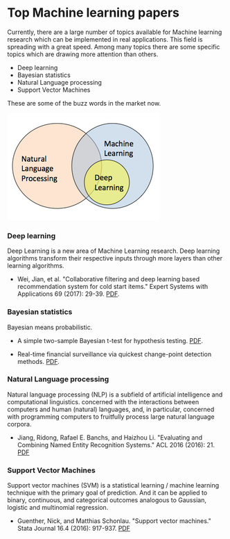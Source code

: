 # Top Machine learning papers

Currently, there are a large number of topics available for Machine learning research which can be implemented in real applications. This field is spreading with a great speed. Among many topics there are some specific topics which are drawing more attention than others.

* Deep learning
* Bayesian statistics
* Natural Language processing
* Support Vector Machines

These are some of the buzz words in the market now.

![](assets/dl-nlp-ml.png?raw=true)

### Deep learning
Deep Learning is a new area of Machine Learning research. Deep learning algorithms transform their respective inputs through more layers than other learning algorithms.

* Wei, Jian, et al. "Collaborative filtering and deep learning based recommendation system for cold start items." Expert Systems with Applications 69 (2017): 29-39. <a href="https://research.aston.ac.uk/portal/files/21468560/Recommendation_system_for_cold_start_items.pdf" target="_blank">PDF</a>.


### Bayesian statistics
Bayesian means probabilistic.

* A simple two-sample Bayesian t-test for hypothesis testing. <a href="https://arxiv.org/pdf/1509.02568.pdf" target="_blank">PDF</a>.

* Real-time financial surveillance via quickest change-point detection methods. <a href="https://arxiv.org/pdf/1509.01570.pdf">PDF</a>.

### Natural Language processing
Natural language processing (NLP) is a subfield of artificial intelligence and computational linguistics. concerned with the interactions between computers and human (natural) languages, and, in particular, concerned with programming computers to fruitfully process large natural language corpora.

* Jiang, Ridong, Rafael E. Banchs, and Haizhou Li. "Evaluating and Combining Named Entity Recognition Systems." ACL 2016 (2016): 21. <a href="http://www.aclweb.org/anthology/W/W16/W16-27.pdf#page=31">PDF</a>

### Support Vector Machines
Support vector machines (SVM) is a statistical learning / machine learning technique with the primary goal of prediction. And it can be applied to binary, continuous, and categorical outcomes analogous to Gaussian, logistic and multinomial regression.

* Guenther, Nick, and Matthias Schonlau. "Support vector machines." Stata Journal 16.4 (2016): 917-937. <a href="http://www.schonlau.net/publication/16svm_stata.pdf">PDF</a>

